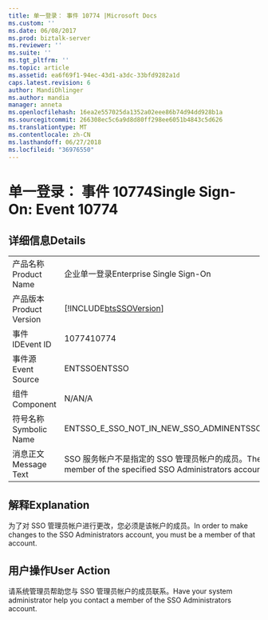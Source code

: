 ```yaml
---
title: 单一登录： 事件 10774 |Microsoft Docs
ms.custom: ''
ms.date: 06/08/2017
ms.prod: biztalk-server
ms.reviewer: ''
ms.suite: ''
ms.tgt_pltfrm: ''
ms.topic: article
ms.assetid: ea6f69f1-94ec-43d1-a3dc-33bfd9282a1d
caps.latest.revision: 6
author: MandiOhlinger
ms.author: mandia
manager: anneta
ms.openlocfilehash: 16ea2e557025da1352a02eee86b74d94dd928b1a
ms.sourcegitcommit: 266308ec5c6a9d8d80ff298ee6051b4843c5d626
ms.translationtype: MT
ms.contentlocale: zh-CN
ms.lasthandoff: 06/27/2018
ms.locfileid: "36976550"
---
```

# <a name="single-sign-on-event-10774"></a><span data-ttu-id="f2796-102">单一登录： 事件 10774</span><span class="sxs-lookup"><span data-stu-id="f2796-102">Single Sign-On: Event 10774</span></span>
## <a name="details"></a><span data-ttu-id="f2796-103">详细信息</span><span class="sxs-lookup"><span data-stu-id="f2796-103">Details</span></span>  
  
|                 |                                                                                      |
|-----------------|--------------------------------------------------------------------------------------|
|  <span data-ttu-id="f2796-104">产品名称</span><span class="sxs-lookup"><span data-stu-id="f2796-104">Product Name</span></span>   |                              <span data-ttu-id="f2796-105">企业单一登录</span><span class="sxs-lookup"><span data-stu-id="f2796-105">Enterprise Single Sign-On</span></span>                               |
| <span data-ttu-id="f2796-106">产品版本</span><span class="sxs-lookup"><span data-stu-id="f2796-106">Product Version</span></span> |              [!INCLUDE[btsSSOVersion](../includes/btsssoversion-md.md)]              |
|    <span data-ttu-id="f2796-107">事件 ID</span><span class="sxs-lookup"><span data-stu-id="f2796-107">Event ID</span></span>     |                                        <span data-ttu-id="f2796-108">10774</span><span class="sxs-lookup"><span data-stu-id="f2796-108">10774</span></span>                                         |
|  <span data-ttu-id="f2796-109">事件源</span><span class="sxs-lookup"><span data-stu-id="f2796-109">Event Source</span></span>   |                                        <span data-ttu-id="f2796-110">ENTSSO</span><span class="sxs-lookup"><span data-stu-id="f2796-110">ENTSSO</span></span>                                        |
|    <span data-ttu-id="f2796-111">组件</span><span class="sxs-lookup"><span data-stu-id="f2796-111">Component</span></span>    |                                         <span data-ttu-id="f2796-112">N/A</span><span class="sxs-lookup"><span data-stu-id="f2796-112">N/A</span></span>                                          |
|  <span data-ttu-id="f2796-113">符号名称</span><span class="sxs-lookup"><span data-stu-id="f2796-113">Symbolic Name</span></span>  |                          <span data-ttu-id="f2796-114">ENTSSO_E_SSO_NOT_IN_NEW_SSO_ADMIN</span><span class="sxs-lookup"><span data-stu-id="f2796-114">ENTSSO_E_SSO_NOT_IN_NEW_SSO_ADMIN</span></span>                           |
|  <span data-ttu-id="f2796-115">消息正文</span><span class="sxs-lookup"><span data-stu-id="f2796-115">Message Text</span></span>   | <span data-ttu-id="f2796-116">SSO 服务帐户不是指定的 SSO 管理员帐户的成员。</span><span class="sxs-lookup"><span data-stu-id="f2796-116">The SSO service account is not a member of the specified SSO Administrators account.</span></span> |
  
## <a name="explanation"></a><span data-ttu-id="f2796-117">解释</span><span class="sxs-lookup"><span data-stu-id="f2796-117">Explanation</span></span>  
 <span data-ttu-id="f2796-118">为了对 SSO 管理员帐户进行更改，您必须是该帐户的成员。</span><span class="sxs-lookup"><span data-stu-id="f2796-118">In order to make changes to the SSO Administrators account, you must be a member of that account.</span></span>  
  
## <a name="user-action"></a><span data-ttu-id="f2796-119">用户操作</span><span class="sxs-lookup"><span data-stu-id="f2796-119">User Action</span></span>  
 <span data-ttu-id="f2796-120">请系统管理员帮助您与 SSO 管理员帐户的成员联系。</span><span class="sxs-lookup"><span data-stu-id="f2796-120">Have your system administrator help you contact a member of the SSO Administrators account.</span></span>